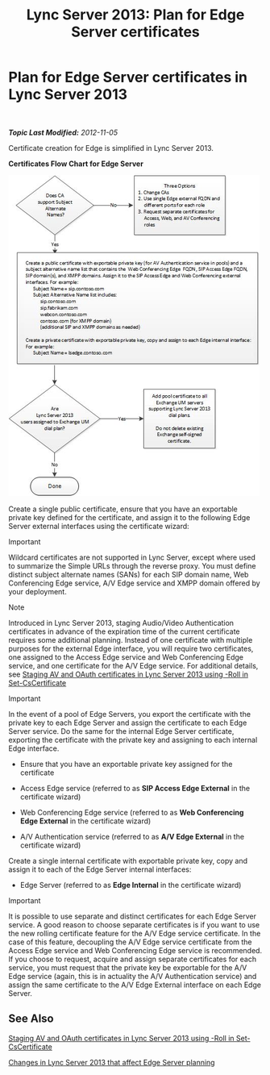 ﻿---
title: 'Lync Server 2013: Plan for Edge Server certificates'
TOCTitle: Plan for Edge Server certificates
ms:assetid: f1dfe220-2398-4ac8-ba4c-206c8c0cbc50
ms:mtpsurl: https://technet.microsoft.com/en-us/library/Gg413010(v=OCS.15)
ms:contentKeyID: 48185798
ms.date: 07/23/2014
mtps_version: v=OCS.15
---

<div data-xmlns="http://www.w3.org/1999/xhtml">

<div class="topic" data-xmlns="http://www.w3.org/1999/xhtml" data-msxsl="urn:schemas-microsoft-com:xslt" data-cs="http://msdn.microsoft.com/en-us/">

<div data-asp="http://msdn2.microsoft.com/asp">

# Plan for Edge Server certificates in Lync Server 2013

</div>

<div id="mainSection">

<div id="mainBody">

<span> </span>

_**Topic Last Modified:** 2012-11-05_

Certificate creation for Edge is simplified in Lync Server 2013.

**Certificates Flow Chart for Edge Server**

![a5fc20db-7ced-4364-b577-6a709a8367cd](images/Gg413010.a5fc20db-7ced-4364-b577-6a709a8367cd(OCS.15).jpg "a5fc20db-7ced-4364-b577-6a709a8367cd")

Create a single public certificate, ensure that you have an exportable private key defined for the certificate, and assign it to the following Edge Server external interfaces using the certificate wizard:

<div>


> [!IMPORTANT]  
> Wildcard certificates are not supported in Lync Server, except where used to summarize the Simple URLs through the reverse proxy. You must define distinct subject alternate names (SANs) for each SIP domain name, Web Conferencing Edge service, A/V Edge service and XMPP domain offered by your deployment.



</div>

<div>


> [!NOTE]  
> Introduced in Lync Server 2013, staging Audio/Video Authentication certificates in advance of the expiration time of the current certificate requires some additional planning. Instead of one certificate with multiple purposes for the external Edge interface, you will require two certificates, one assigned to the Access Edge service and Web Conferencing Edge service, and one certificate for the A/V Edge service. For additional details, see <A href="lync-server-2013-staging-av-and-oauth-certificates-using-roll-in-https://docs.microsoft.com/en-us/powershell/module/skype/Set-CsCertificate">Staging AV and OAuth certificates in Lync Server 2013 using -Roll in Set-CsCertificate</A>



</div>

<div>


> [!IMPORTANT]  
> In the event of a pool of Edge Servers, you export the certificate with the private key to each Edge Server and assign the certificate to each Edge Server service. Do the same for the internal Edge Server certificate, exporting the certificate with the private key and assigning to each internal Edge interface.



</div>

  - Ensure that you have an exportable private key assigned for the certificate

  - Access Edge service (referred to as **SIP Access Edge External** in the certificate wizard)

  - Web Conferencing Edge service (referred to as **Web Conferencing Edge External** in the certificate wizard)

  - A/V Authentication service (referred to as **A/V Edge External** in the certificate wizard)

Create a single internal certificate with exportable private key, copy and assign it to each of the Edge Server internal interfaces:

  - Edge Server (referred to as **Edge Internal** in the certificate wizard)

<div>


> [!IMPORTANT]  
> It is possible to use separate and distinct certificates for each Edge Server service. A good reason to choose separate certificates is if you want to use the new rolling certificate feature for the A/V Edge service certificate. In the case of this feature, decoupling the A/V Edge service certificate from the Access Edge service and Web Conferencing Edge service is recommended. If you choose to request, acquire and assign separate certificates for each service, you must request that the private key be exportable for the A/V Edge service (again, this is in actuality the A/V Authentication service) and assign the same certificate to the A/V Edge External interface on each Edge Server.



</div>

<div>

## See Also


[Staging AV and OAuth certificates in Lync Server 2013 using -Roll in Set-CsCertificate](lync-server-2013-staging-av-and-oauth-certificates-using-roll-in-https://docs.microsoft.com/en-us/powershell/module/skype/Set-CsCertificate)  


[Changes in Lync Server 2013 that affect Edge Server planning](lync-server-2013-changes-in-lync-server-that-affect-edge-server-planning.md)  
  

</div>

</div>

<span> </span>

</div>

</div>

</div>

